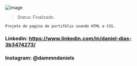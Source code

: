 
![image](https://github.com/danielmster56/portifolio_1/assets/93445644/3f02d173-690e-4705-a33a-12e1a2f392bd)



> Status: Finalizado.
```
Projeto de pagina de portifólio usando HTML e CSS.

```

### Linkedin: https://www.linkedin.com/in/daniel-dias-3b3474273/
### Instagram: @dammndaniels

```
